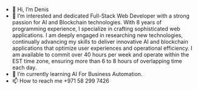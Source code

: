 - 👋 Hi, I’m Denis
- 👀 I’m interested and dedicated Full-Stack Web Developer with a strong passion for AI and Blockchain technologies. With 8 years of programming experience, I specialize in crafting sophisticated web applications. I am deeply engaged in researching new technologies, continually advancing my skills to deliver innovative AI and blockchain applications that optimize user experiences and operational efficiency. I am available to commit over 40 hours per week and operate within the EST time zone, ensuring more than 6 to 8 hours of overlapping time each day.
- 🌱 I’m currently learning AI For Business Automation.
- 📫 How to reach me +971 58 299 7426


<!---
Deno515/Deno515 is a ✨ special ✨ repository because its `README.md` (this file) appears on your GitHub profile.
You can click the Preview link to take a look at your changes.
--->
